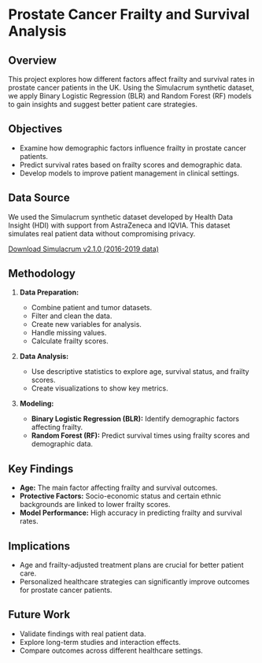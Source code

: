 # Prostate Cancer Frailty and Survival Analysis

## Overview
This project explores how different factors affect frailty and survival rates in prostate cancer patients in the UK. Using the Simulacrum synthetic dataset, we apply Binary Logistic Regression (BLR) and Random Forest (RF) models to gain insights and suggest better patient care strategies.

## Objectives
- Examine how demographic factors influence frailty in prostate cancer patients.
- Predict survival rates based on frailty scores and demographic data.
- Develop models to improve patient management in clinical settings.

## Data Source
We used the Simulacrum synthetic dataset developed by Health Data Insight (HDI) with support from AstraZeneca and IQVIA. This dataset simulates real patient data without compromising privacy. 

[Download Simulacrum v2.1.0 (2016-2019 data)](https://simulacrumii201619.s3.eu-west-2.amazonaws.com/simulacrum_v2.1.0.zip)

## Methodology
1. **Data Preparation:**
   - Combine patient and tumor datasets.
   - Filter and clean the data.
   - Create new variables for analysis.
   - Handle missing values.
   - Calculate frailty scores.

2. **Data Analysis:**
   - Use descriptive statistics to explore age, survival status, and frailty scores.
   - Create visualizations to show key metrics.

3. **Modeling:**
   - **Binary Logistic Regression (BLR):** Identify demographic factors affecting frailty.
   - **Random Forest (RF):** Predict survival times using frailty scores and demographic data.

## Key Findings
- **Age:** The main factor affecting frailty and survival outcomes.
- **Protective Factors:** Socio-economic status and certain ethnic backgrounds are linked to lower frailty scores.
- **Model Performance:** High accuracy in predicting frailty and survival rates.

## Implications
- Age and frailty-adjusted treatment plans are crucial for better patient care.
- Personalized healthcare strategies can significantly improve outcomes for prostate cancer patients.

## Future Work
- Validate findings with real patient data.
- Explore long-term studies and interaction effects.
- Compare outcomes across different healthcare settings.

